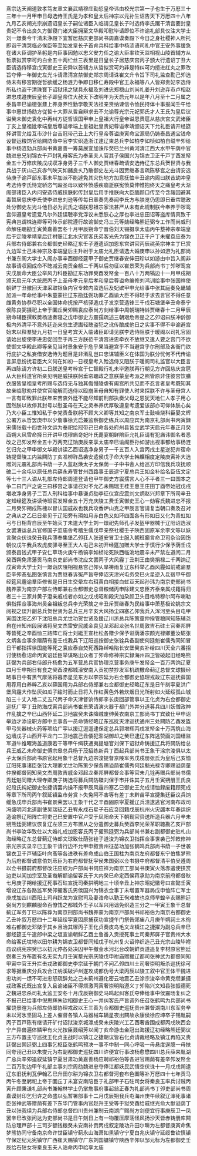 <!-- { "loadSidebar": true } -->
熹宗达天阐道敦孝笃友章文襄武靖穆庄勤悊皇帝讳由校光宗第一子也生于万厯三十三年十一月甲申日母选侍王氏是为孝和皇太后神宗以元孙生诏告天下万厯四十八年九月乙亥朔光宗崩遗诏皇长子嗣位诸臣入临请见皇长子时选侍李氏踞干清宫要封皇贵妃不令出良久方御寝门诸大臣拥至文华殿叩慰毕请即位不许谕礼部具仪注大学士刘一燝奏今干清未浄殿下宜暂居慈庆吏部尚书周嘉谟奏殿下今日之身社稷神人所托即诣干清哭临必俟臣等至始发皇长子首肻兵科给事中杨涟语司礼中官王安外事缓急在诸大臣调护圣躬是内臣事因勉以忠义安力任之谕大臣率钦天监相视山陵首辅方从哲票拟赏李可灼白金五十两纻丝三表里是日皇长子居慈庆宫丙子颁大行遗诏丁丑大臣请选侍移宫戊寅御史王安舜以首辅方从哲拟赏可灼非是特纠可灼擅进红丸之罪改旨夺俸一年御史左光斗请肃清宫禁御史郑宗周请诛崔文升令旨下司礼监查勘己夘选侍未有移宫期従哲欲缓之杨涟力争即日移仁寿殿中官王永福等八人皆郑贵妃李选侍所私也盗干清珠寳下诏狱讯之狱具永福及刘进忠郑穏山刘尚礼姜升刘逊弃市卢相赵进忠戌邉庚辰皇长子即皇帝位大赦天下改明年为天启元年以是年八月至十二月属之泰昌辛巳谕徳张鼐上养身养性勤学敬天法祖亲贤纳谏信令恤民持体十事报闻壬午给事中惠世扬劾方従哲十大罪从哲自辩求去不允谕尊光宗元妃郭氏才人王氏为皇后议谥癸未御史袁化中再纠方従哲误国甲申上皇祖大行皇帝谥恩赉扈从慈庆宫文武诸臣丁亥上皇祖妣孝端皇后尊谥孝端上皇祖妣皇贵妃尊谥孝靖颁诏天下允礼臣请开经筵择讲官允给互市沙什台吉冠带己丑上大行皇帝尊谥庚寅命宝源局仍铸泰昌通宝钱命设督运粮饷官给闗防命中官李实织造浙江逮辽柬总兵李如柏李如桢如柏自缢辛夘给事中杨涟劾兵部尚书黄嘉善一筹莫展宜加诛斥癸巳兰州黄河清江西大水甲午荫中官魏进忠兄钊锦衣千戸封乳母客氏为奉圣夫人官其子侯国兴为锦衣卫正千戸丁酉发帑金五十万修庆陵戊戌収净身男子三千人御史贾继春疏请安选侍辽东总兵贺世贤与我兵战于灰山己亥赤气映天如赭良乆乃散御史左光斗因贾继春言疏陈移宫之由请安选侍庚子谕戸部东事未平加派不能遽免其灾伤地方加意抚恤辛丑谕内阁曰朕昔幼冲皇考选侍李氏恃宠骄恣气殴圣母以致怀愤感疾崩逝朕寃愤莫伸惟抱终天之痛皇考大渐阁部诸臣入内问安选侍威挟朕躬传封皇后用手推朕向大臣腼颜口传至今含赧因避其毒暂居慈庆李氏使李进忠刘逊等传每日章奏先奏闻李氏方与朕览仍思即日垂帘聴政处分御史左光斗他日必为武氏之语朕思祖宗家法甚严从未有此规制朕今奉养于哕鸾宫仰遵皇考遗爱凡尔外廷误聴李党浮议未悉朕心之厚也李进忠田诏等盗库情真致干宪典岂谓株连卿等可传示部院遵行故谕御史冯三元等劾经略熊廷弼专工作而尚威刑命解任聴勘壬寅黄嘉善罢冬十月甲辰朔命宁晋伯刘天锡摄享太庙丙午塟神宗孝端皇后于定陵孝靖皇后迁袝赈江北水灾官客氏弟客光先为锦衣卫正千户丁未擢袁应泰为兵部右侍郎兼右佥都御史经略辽东壬子遵遗诏加恩东宫讲官丙辰祧英宗神主丁巳赏九边军士己未神宗及孝端皇后主升祔于太庙允礼臣请选大婚庚申以孙如游为礼部尚书兼东阁大学士入阁办事辛酉御经筵甲子御史贾继春安伸田珍以如游由中旨入阁非故事请収回成命不聴减云南贡金额二千两以后勿征以崔景荣为兵部尚书丁夘哕鸾宫灾戊辰命大臣公举风力科臣勘辽东功罪癸酉发帑金一百八十万两犒边十一月甲戌朔颁天启元年大统厯丙子上圣母孝元皇后孝和皇后尊谥命编修刘鸿训给事中张国祥使朝鲜丁丑撤回天津采取银鱼内官专敕内监选后及妃嫔甲申允给事中张其庭奏免畿辅加派一年命给事中朱童蒙往辽东勘廷弼功罪乙酉谕大臣不得轻于求去言官不得任意雌黄务协恭尽职以全国体命抚按严核驿逓戊子发京营选锋三千戍石塘堡辛丑命泰宁侯陈良弼摄祀上帝于圜丘癸夘赐袁应泰尚方剑给事中周朝瑞特紏贾继春十二月甲辰朔命辅臣撰敕奬杨涟奏寝之戊申御史方震孺疏述三朝艰危帝是之乙夘诏曰朕冲龄御极内外清平不意外廷迩来忽生谤讟轻聴盗犯之讹传酿成他日之实事不得不申谕避宫始末以释羣疑九月初一日皇考宾天入临诸臣即请见朕李选侍阻朕于暖阁以司礼官固请始出旋使李进忠促回至于再三方朕莅干清宫进忠牵衣不放继又遣人要之宫门不欲使御文华殿此卿等亲见当时景象安乎危乎果当避宫乎不当避宫乎尔刑部及各衙门欲行庇护之私妄借安选侍为题目是非淆乱岂曰忠谋辅臣义在体国为朕分忧何不代传谕言屏息纷扰君臣大义何在如初一日视皇考入殓选侍又阻朕于暖阁司礼监官以大臣言再四陈请方许初二日朕送皇考梓宫于仁智殿行礼未毕邀朕再行朝见方许回慈庆宫扈从大臣科道官所亲见明是威挟朕躬垂帘聴政之意朕蒙皇考派之照管原非住彼宫饮膳衣服皆皇祖皇考所赐与选侍无与独其侮慢陵虐有阖宫所共见而不忍言者皇考既知其故亲临慰劝并使宫官喻解而选侍以殴崩圣母自知有罪使人时来探朕不许与圣母宫人一言有即致罪此朕年来苦衷外廷不能尽知前刑部执奏父母之恩犹天地仁人孝子用心固然朕以故停其封号以慰圣母在天之灵奉养优厚敬遵皇考遗爱该部亦可仰体朕心矣乃大小臣工惟知私于李党责备朕躬不顾大义卿等其知之南京军士鼓噪烧科臣晏文辉公署方从哲罢庚申以少詹事徐光启兼监察御史练兵以周应宾为南京礼部尚书丙寅録宋儒张载十四世孙文运为奉祀给冠带己巳命各处府州县皆立武学天启元年春正月癸酉朔大风雪命择日开讲甲戌穆庙竒妃叶氏薨宴朝鲜陪臣允礼臣请有犯庙讳御名者悉改之己夘发帑金五十万两充辽饷庚辰亲享太庙辛巳谕阁臣孙如游出视事都给事杨涟乞归允之甲申御文华殿讲读乙酉诏选净身男子一千五百人入宫丙戌土星逆犯井宿命铸提督陵工内监闗防丁亥准栁祚昌袭安逺侯戊子命大学士韩爌相度定陵庚寅补大选赠刘元震礼部尚书荫一子入监赵焕太子太保荫一子中书舎人给巡方印信我兵攻抚顺破二十余屯以原任总兵薛永寿管甘州西路事壬辰逮宁夏总兵王如金补给名臣伍文定等七十三人谥从礼部左侍郎周道登请也甲午御史方震孺言人心不平者三一曰国本之争二曰门戸之说三曰移宫之事请召对不允乙未赐瑞王桂王惠王庄田丁酉帝始冠戊戌増收净身男子二百人刑科给事中暴谦贞劾李征仪宫应震刘文炳赵兴邦章下所司辛丑定知经筵及讲读侍班官发帑金五十万充庆陵工费壬寅御史王心一劾客氏魏进忠不报二月癸夘朔戍陈槐以冒认国戚故也我兵攻香炉山克之甲辰言官请复当朝口奏及召对之典从之乙巳日晕见于辽阳旁有珥如月赤白色又如环四面各有形如日又化为青虹如弓与日相背自辰至午始灭丁未遣大学士刘一燝祀先师孔子发盔甲器械于辽阳诏选淑女罢漕运总兵官修国子监庙舎考稽生儒戊申亲祭社稷壬子陜西固原军余李文等以妖言聚众伏诛癸丑我兵薄奉集堡乙夘狂人张道安冒卫士服入朝班癫言命卫司杂治因饬朝仪戊午我兵攻虎皮驿寻至王大人屯己未初开经筵加赠大学士于慎行少保予荫壬戌颁泰昌钱式甲子安仁草场火庚午杨镐李如桢论死陜西临洮地震辛未严禁左道闰二月癸酉朔免肃藩贡马南京吏部尚书沈应文罢丙子大风霾丁丑荆王由樊捐禄二千两饷辽戊寅命大学士刘一燝诣庆陵相视悬宫己夘乆旱祷雨复辽东科举乙酉风霾如前戒谕羣臣辛夘髙弘图张慎言为贾继春诉寃严旨夺俸诏天津兴屯务癸巳火星逆入氐宿甲午御经筵风霾谕羣臣修省是日日生交晕左右珥黄白相接白虹亘天起孙玮为南京吏部尚书魏养蒙为南京户部左侍郎兼右佥都御史总督粮储丙申除建文忠臣齐泰亲属戍籍得归者三十三家并黄子澄亲戚戍者亦如之戊戌昭和殿灾加朶颜卫头目格特穆尔阿布喇勒俱指挥佥事海州吴金祖叛总兵李光荣擒之辛丑斥贾继春为民给事中萧基极论姚宗文阅视之误升副总兵贺世贤为总兵三月辛亥大风扬尘四塞乙夘我兵入浑河至头目屯甲寅围沈阳乙夘下沈阳总兵尤世功贺世贤及援辽川浙总兵陈策童仲揆管粮同知陈辅尧自在州知州段展诸将吴文杰雷安民戚金袁见龙邓起龙张名世周敦吉石砫土官秦邦屏等皆死之辛酉恤三路阵亡将士刘綎王宣杜松各赠少保予谥荫潘宗颜光禄卿董汝砺张文炳各佥事余赠荫有差壬戌我兵下辽阳巡按御史张铨兵备副使何廷魁崔儒秀同知冒日干都指挥徐国能等死之袁应泰自焚死西路绰哈陷长安堡癸亥补给四川天全六番招讨使杨愈诏命丙寅诏廷臣举谋略出众者丁夘命修神宗实録海州四卫皆破起旧经略熊廷弼为兵部右侍郎升杨愈为五军营总兵官协理京营事务庚午发帑金一百万两饷辽夏四月壬申朔日有食之癸酉浚都城濠安南入贡初禁抄发军机疏檄命蓟辽总督文球摄经略事日中有黑气摩荡将暮赤星见东方以李宗延为右佥都御史恊理戎政辽东巡抚薛国用荐用白养粹乙亥以薛国用为兵部右侍郎兼右佥都御史经略辽东是日午刻寜夏洪广堡风霾大作坠灰如瓜子踰时而止日将入作红黄色外若炊烟日光所射如火延绥孤山城陷三十丈入地二丈五尺丙子命天津督饷侍郎李长庚回部管事以王化贞为右佥都御史巡抚广寜丁丑防海戊寅兵部尚书崔景荣请演火器于都门外并分道募兵四川妖僧政神作乱擒之辛巳山西怀延二卫地震癸未诛降贼废绅黄衣南京工部尚书丁宾致仕甲申诏举边才添设职方郎中主事各一员命铸经略辽东巡抚天津巡抚通州三处闗防乙酉发盔甲弓矢器械火药等项给广寜以援辽逗遛逮保定总兵郭增辉丙戌发帑金十万两筑山海边墙戊子山西开平龙门二卫地震己丑倭犯澎湖御却之癸巳逮辽东阵逃赞画刘国缙监军道牛维曜海盖道康若干等甲午缉获通夷提塘官刘保下诏狱命铸援辽兵将闗防给总兵王威乙未命御史傅宗皋总兵杨于茂招练新兵丁酉起兵部尚书王象干涂宗浚俱以太子太保兵部尚书原官起用象干总督九边宗浚提督京陵军务戊戌册张氏为皇后己亥恤辽阳死事诸臣张铨大理卿尤世功陈策少保各赐谥荫崔儒秀何廷魁光禄寺卿赐谥荫童仲揆都督同知吴文杰周敦吉戚金邓起龙秦邦屏都督佥事等官未几铨再赠兵部尚书儒秀廷魁同赠大理寺卿庚子铸选将募兵闗防磔刘保于市并诛其子五月壬寅朔册王氏良妃段氏纯妃御史张捷请罢内操不报甲辰风霾四塞乙巳御史王允成请恤録废籍顾宪成等章下所司丙午叙延镇监市劳赏卜失兔阿不害等有差丁未黔苗平宣捷集廷臣议兵饷缓急戊申兵部尚书崔景荣罢以王象干代之辛酉固原寜夏援辽兵溃逮逃官河南布政司冯盛明河北道副使吴瑞征乙丑宥永戍石星子石应竒回籍戊辰杭州火灾蠲本年春运织造谕祭辽阳阵亡将吏己巳安置中官卢受于凤阳命天下朝觐官赍送所造兵器六月辛未朔熊廷弼建议恢复辽左须三方布置从之分遣御史募兵癸酉李光荣革职聴勘乙亥戸部尚书李汝华致仕以大婚礼成加恩客氏丙子擢熊廷弼为兵部尚书兼右副都御史驻札山海经略辽东总督蓟辽侍郎文球致仕荫张铨子道浚为锦衣卫指挥佥事世袭己夘敕修神宗光宗实录辛巳王象干请行边不允甲申叙贵州征苗功加张鹤鸣兵部尚书荫一子世袭锦衣卫千戸辅臣叶向髙等各进秩有差命成山伯王国柱为南京左府都督东宁伯焦梦熊为后府都督诚意伯刘荩臣为右府都督抚寜侯朱国弼以佥书摄中府都督清平伯吴遵周以佥书摄前府都督改汪应蛟为户部尚书何应祥为南京工部尚书庚寅火落赤遣使挟赏边吏以闻加宗室及圣裔解额谕留客氏于大内癸巳命定西侯蒋承勋为南京前府都督秋七月庚子朔给援辽死事石砫宣抚司秦拱明地三十顷辛丑上神宗昭妃徽号曰宣懿壬寅增设辽东各路监军癸夘擢客氏男侯国兴为锦衣佥事丁未増置军器局戊申恤阵亡军士庚戌加四川酉阳土司冉跃龙为宣慰司及妻诰命以勤王徇难故也京师旱蝗辛亥赐熊廷弼尚方剑麒麟服命百僚饯之都城外壬子以军兴用诎免织造三分之一甲寅王象干总督蓟辽军务丁巳以陈荐为南京刑部尚书魏养蒙为南京戸部尚书祁裕伯为南京右都御史乙丑补叙万厯四十二年延绥寜夏固原捕获功宣捷午门祭告郊庙八月庚午朔祠土木徇难右都御史邓棨于其乡且治其塜丙子王化贞奏皮岛毛文龙镇江之捷擢为副总兵辛巳御经筵壬午遣郎中梁之垣宣谕朝鲜乙酉土鲁畨入贡授死事土司秦邦屏子官贵州大水命给客氏坟地以田尔耕为锦衣卫都督同知戊子杭州复火诏停织造己丑光宗山陵毕袝庙议祧宪宗癸巳以初元停各处决囚甲午撤金水河北台改朝鲜贡道追复李材原官熊廷弼奏三方布置有名无实九月壬寅塟光宗庆陵戊申袝庙赠援辽都司张神武为都督同知甲寅中官王升拦击戎政都御史李宗延于朝门不问乙夘四川土司奢崇明叛杀巡抚徐可求等据重庆分兵攻合江纳溪破泸州遂攻成都伪号大梁丙辰以陵工叙中官王体干魏进忠功刘一燝不可进忠怒疏辞允之己未蓟州遵化密云地震乙丑涂宗浚卒命黄克缵兼摄戎政客氏既出宫复入且谕诸臣不得烦激丙寅奢崇明陷遵义丁夘陷兴文知县张振德死之魏进忠杀司礼太监王安冬十月戊辰朔御史马鸣起纠客氏夺俸给事中侯震旸复纠之不报己巳给事中倪思辉朱钦相御史王心一并纠客氏严旨调外任召张鹤鸣为兵部尚书擢饶景暄为兵部左侍郎协理戎政以王三善为佥都御史巡抚贵州兼督湖南川东军务辛未以河氷坚固马上差人催督各镇人马器械车辆星夜出闗故永康侯徐应坤卒子锡胤嗣丙子百戸陈有继请开矿付诏狱浚京城濠成癸未庆陵兴工乙酉奢酋围成都丙戌陜西会宁产异兽遍体鳞甲有火光按臣聂绍芳以闻丁亥命游击金冠出海援辽初经略熊廷弼议三方布置主守巡抚王化贞主战时以镇江之捷朝议皆右化贞请裁经略及镇江再陷又责廷弼出闗廷弼上四事乞枢臣张鹤鸣预决一事不中制一同心呼吸一毋悬度逞臆一毋扶同夸诩己丑以朱燮元为右副都御史巡抚四川许便宜行事改杨愈懋四川总兵薛来胤湖广总兵辛夘追叙延镇宁夏甘肃功黄嘉善杨应聘祁裕伯等各进官赐荫有差辛夘发帑金二百万助边甲午礼部主事刘宗周劾魏进忠夺俸江都妖民武悟空伏诛十一月戊戌朔逮辽东旧抚利瓦伊翰乙巳升田尔耕为锦衣卫右都督河套布色圗等补万厯四十七年贡马丙午冬至躬祀上帝于圜丘丁未宴安南陪臣于礼部甲子石砫司女将秦良玉率兵讨贼丙寅升顾秉谦礼部尚书兼翰林学士仍掌詹事府事起翁正春为礼部尚书丁夘吏部尚书周嘉谟封印乞归许之命盛以弘暂署部事十二月戊辰朔我兵屯海州庚午续叙辽渖死事诸臣张神武等赠荫有差下东华门管事内官赵升王受等于狱癸酉给戚继光俞大猷谥荫丁丑以张我续为兵部右侍郎总督四川贵州兼制云南湖广赐尚方剑便宜行事庚辰卫一凤罢辛巳改张问达为吏部尚书是日午刻日上有一物覆压摩荡怪风扬沙天皆赤铸册库闗防总理戸部十三司岁额钱粮癸未安南补贡丙戌叙定陵功升田尔畊为左都督庚寅命焦梦熊协同守备南京命许世臣镇守蓟永山海萧如熏镇守宁夏白兆庆镇守延绥鲁钦慎镇守保定纪元宪镇守广西崔天赐镇守广东刘国镛镇守陜西辛夘以邹元标为左都御史壬辰给石砫女将秦良玉夫人诰命丙申祫享太庙
